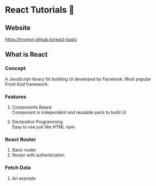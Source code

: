 # React Tutorials 📖


## Website
https://tvvmvn.github.io/react-basic


## What is React

### Concept
A JavaScript library fot building UI developed by Facebook.
Most popular Front-End framework.

### Features
1. Components Based \
Component is independent and reusable parts to build UI

2. Declarative Programming \
Easy to use just like HTML
npm
### React Router
1. Basic router
2. Router with authentication

### Fetch Data
1. An example

<!-- how to use image in app  -->
